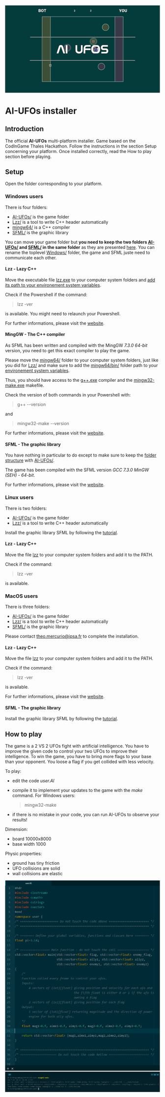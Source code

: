 ![](resources/media.png)

# AI-UFOs installer

## Introduction
The official **AI-UFOs** multi-platform installer. Game based on the CodInGame Thales Hackathon. Follow the instructions in the section Setup concerning your platform. Once installed correctly, read the How to play section before playing.

## Setup
Open the folder corresponding to your platform.

### Windows users
There is four folders:
- [AI-UFOs/](Windows/AI-UFOs) is the game folder
- [Lzz/](Windows/Lzz) is a tool to write C++ header automatically
- [mingw64/](Windows/mingw64) is a C++ compiler
- [SFML/](Windows/SFML) is the graphic library

You can move your game folder but **you need to keep the two folders [AI-UFOs/](Windows/AI-UFOs) and [SFML/](Windows/SFML) in the same folder** as they are presented [here](Windows/). You can rename the toplevel [Windows/](Windows/) folder, the game and SFML juste need to communicate each other.

#### Lzz - Lazy C++
Move the executable file [lzz.exe](Windows/Lzz/lzz.exe) to your computer system folders and [add its path to your environement system variables](https://www.computerhope.com/issues/ch000549.htm).

Check if the Powershell if the command:
> lzz -ver

is available. You might need to relaunch your Powershell.

For further informations, please visit the [website](http://www.lazycplusplus.com).

#### MingGW - The C++ compiler
As SFML has been written and compiled with the MingGW *7.3.0 64-bit* version, you need to get this exact compiler to play the game.

Please move the [mingw64/](Windows/mingw64) folder to your computer system folders, just like you did for [Lzz/](Windows/Lzz) and make sure to add the [mingw64/bin/](Windows/mingw64/bin) folder path to your [environement system variables](https://www.computerhope.com/issues/ch000549.htm).

Thus, you should have access to the [g++.exe](Windows/mingw64/bin/g++.exe) compiler and the [mingw32-make.exe](/Windows/mingw64/bin/mingw32-make.exe) makefile.

Check the version of both commands in your Powershell with:
> g++ --version

and
> mingw32-make --version

For further informations, please visit the [website](http://www.mingw.org/).

#### SFML - The graphic library
You have nothing in particular to do except to make sure to keep the [folder structure](Windows/) with [AI-UFOs/](Windows/AI-UFOs).

The game has been compiled with the SFML version *GCC 7.3.0 MinGW (SEH) - 64-bit*.

For further informations, please visit the [website](https://www.sfml-dev.org/).

### Linux users
There is two folders:
- [AI-UFOs/](Linux/AI-UFOs) is the game folder
- [Lzz/](Linux/Lzz) is a tool to write C++ header automatically

Install the graphic library SFML by following the [tutorial](https://www.sfml-dev.org/tutorials/2.5/start-linux.php).

#### Lzz - Lazy C++
Move the file [lzz](Linux/Lzz/lzz) to your computer system folders and add it to the PATH.

Check if the command:
> lzz -ver

is available.

### MacOS users
There is three folders:
- [AI-UFOs/](macOS/AI-UFOs) is the game folder
- [Lzz/](macOS/Lzz) is a tool to write C++ header automatically
- [SFML/](macOS/SFML) is the graphic library

Please contact theo.mercurio@ipsa.fr to complete the installation.

#### Lzz - Lazy C++
Move the file [lzz](macOS/Lzz/lzz) to your computer system folders and add it to the PATH.

Check if the command:
> lzz -ver

is available.

For further informations, please visit the [website](http://www.lazycplusplus.com).

#### SFML - The graphic library
Install the graphic library SFML by following the [tutorial](https://www.sfml-dev.org/tutorials/2.5/start-osx.php).

## How to play
The game is a 2 VS 2 UFOs fight with artificial intelligence.
You have to improve the given code to control your two UFOs to improve their intelligence.
To win the game, you have to bring more flags to your base than your opponent.
You loose a flag if you get collided with less velocity.

To play:
- edit the code *user.AI*
- compile it to implement your updates to the game with the *make* command.
For Windows users:
    > mingw32-make

- if there is no mistake in your code, you can run AI-UFOs to observe your results!

Dimension:
- board 10000x8000
- base width 1000

Physic properties:
- ground has tiny friction
- UFO collisions are solid
- wall collisions are elastic


![](resources/coding.png)
![](resources/compiling.png)
